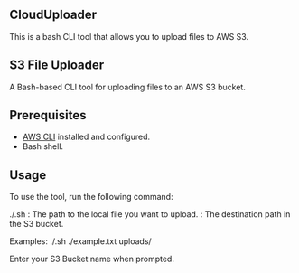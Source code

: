 ## CloudUploader
This is a bash CLI tool that allows you to upload files to AWS S3.

## S3 File Uploader

A Bash-based CLI tool for uploading files to an AWS S3 bucket. 

## Prerequisites

- [AWS CLI](https://aws.amazon.com/cli/) installed and configured.
- Bash shell.

## Usage
To use the tool, run the following command:

./.sh <local-file> <destination-path>
<local-file>: The path to the local file you want to upload.
<destination-path>: The destination path in the S3 bucket.

Examples:
./.sh ./example.txt uploads/

Enter your S3 Bucket name when prompted.



